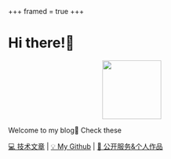 +++
framed = true
+++

# Hi there!👋

<p align="center">
  <img src="/favicon.png" width=120 />
</p>

Welcome to my blog🎩 Check these

[💻 技术文章](/categories/%E6%8A%80%E6%9C%AF/) | [💡 My Github](https://github.com/Colin-XKL/) | [💎 公开服务&个人作品](/services/) 
